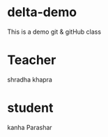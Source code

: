 # delta-demo
This is a demo git &amp; gitHub class

# Teacher
shradha khapra

# student
kanha Parashar